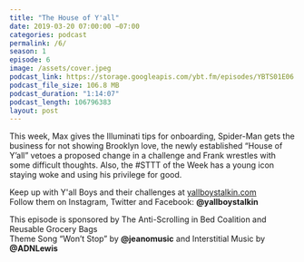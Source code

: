 ```yaml
---
title: "The House of Y'all"
date: 2019-03-20 07:00:00 −07:00
categories: podcast
permalink: /6/
season: 1
episode: 6
image: /assets/cover.jpeg
podcast_link: https://storage.googleapis.com/ybt.fm/episodes/YBTS01E06.mp3
podcast_file_size: 106.8 MB
podcast_duration: "1:14:07"
podcast_length: 106796383
layout: post
---
```


This week, Max gives the Illuminati tips for onboarding, Spider-Man gets the business for not showing Brooklyn love, the newly established “House of Y’all” vetoes a proposed change in a challenge and Frank wrestles with some difficult thoughts. Also, the #STTT of the Week has a young icon staying woke and using his privilege for good.

Keep up with Y'all Boys and their challenges at [yallboystalkin.com](https://yallboystalkin.com)
<br>Follow them on Instagram, Twitter and Facebook: **@yallboystalkin**

This episode is sponsored by The Anti-Scrolling in Bed Coalition and Reusable Grocery Bags
<br>Theme Song “Won’t Stop” by **@jeanomusic** and Interstitial Music by **@ADNLewis**
